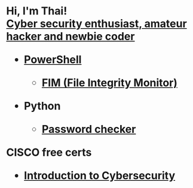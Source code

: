 <h1>Hi, I'm Thai! <br/><a href="https://github.com/thaiphamgit">Cyber security enthusiast, amateur hacker and newbie coder

- <b>PowerShell</b>
  - [FIM (File Integrity Monitor)](https://github.com/thaiphamgit/Simple-FIM)

- <b>Python</b>
  - [Password checker](https://github.com/thaiphamgit/Passwdchecker)

  
CISCO free certs
  - [Introduction to Cybersecurity](https://www.credly.com/badges/10f4867b-3d83-4c3e-aeb6-f2a64a864c00/public_url)

